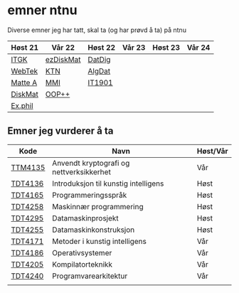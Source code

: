 # emner ntnu

Diverse emner jeg har tatt, skal ta (og har prøvd å ta) på ntnu

| Høst 21                     | Vår 22        | Høst 22    | Vår 23 | Høst 23 | Vår 24 |
| --------------------------- | ------------- | ---------- | ------ | ------- | ------ |
| [ITGK](TDT4109-ITGK/)       | [ezDiskMat]() | [DatDig]() |        |         |        |
| [WebTek](IT2805-Webtek/)    | [KTN]()       | [AlgDat]() |        |         |        |
| [Matte A](MA0001-MatteA/)   | [MMI]()       | [IT1901]() |        |         |        |
| [DiskMat](TMA4140-DiskMat/) | [OOP++]()     |            |        |         |        |
| [Ex.phil](EXPH0300-ExPhil/) |               |            |        |         |        |

## Emner jeg vurderer å ta


| Kode                                                  | Navn                                     | Høst/Vår |
| ----------------------------------------------------- | ---------------------------------------- | -------- |
| [TTM4135](https://www.ntnu.no/studier/emner/TTM4135/) | Anvendt kryptografi og nettverksikkerhet | Vår      |
| [TDT4136](https://www.ntnu.no/studier/emner/TDT4136/) | Introduksjon til kunstig intelligens     | Høst     |
| [TDT4165](https://www.ntnu.no/studier/emner/TDT4165/) | Programmeringsspråk                      | Høst     |
| [TDT4258](https://www.ntnu.no/studier/emner/TDT4258/) | Maskinnær programmering                  | Høst     |
| [TDT4295](https://www.ntnu.no/studier/emner/TDT4295/) | Datamaskinprosjekt                       | Høst     |
| [TDT4255](https://www.ntnu.no/studier/emner/TDT4255/) | Datamaskinkonstruksjon                   | Høst     |
| [TDT4171](https://www.ntnu.no/studier/emner/TDT4171/) | Metoder i kunstig intelligens            | Vår      |
| [TDT4186](https://www.ntnu.no/studier/emner/TDT4186/) | Operativsystemer                         | Vår      |
| [TDT4205](https://www.ntnu.no/studier/emner/TDT4205/) | Kompilatorteknikk                        | Vår      |
| [TDT4240](https://www.ntnu.no/studier/emner/TDT4240/) | Programvarearkitektur                    | Vår      |
|                                                       |                                          |          |
